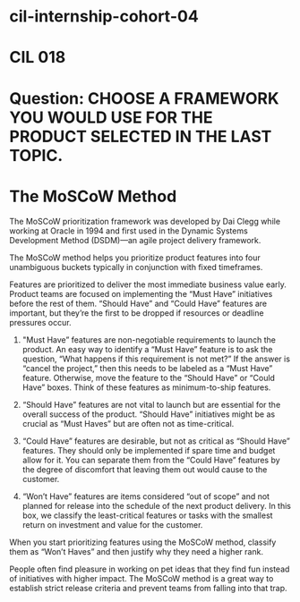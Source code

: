 # cil-internship-cohort-04
# CIL 018

# Question: CHOOSE A FRAMEWORK YOU WOULD USE FOR THE PRODUCT SELECTED IN THE LAST TOPIC.

# The MoSCoW Method

The MoSCoW prioritization framework was developed by Dai Clegg while working at Oracle in 1994 and first used in the Dynamic Systems Development Method (DSDM)—an agile project delivery framework.

The MoSCoW method helps you prioritize product features into four unambiguous buckets typically in conjunction with fixed timeframes.

Features are prioritized to deliver the most immediate business value early. Product teams are focused on implementing the “Must Have” initiatives before the rest of them. “Should Have” and “Could Have” features are important, but they’re the first to be dropped if resources or deadline pressures occur.

1. "Must Have” features are non-negotiable requirements to launch the product. An easy way to identify a “Must Have” feature is to ask the question, “What happens if this requirement is not met?” If the answer is “cancel the project,” then this needs to be labeled as a “Must Have” feature. Otherwise, move the feature to the “Should Have” or “Could Have” boxes. Think of these features as minimum-to-ship features.

2. “Should Have” features are not vital to launch but are essential for the overall success of the product. “Should Have” initiatives might be as crucial as “Must Haves” but are often not as time-critical.

3. “Could Have” features are desirable, but not as critical as “Should Have” features. They should only be implemented if spare time and budget allow for it. You can separate them from the “Could Have” features by the degree of discomfort that leaving them out would cause to the customer.

4. “Won’t Have” features are items considered “out of scope” and not planned for release into the schedule of the next product delivery. In this box, we classify the least-critical features or tasks with the smallest return on investment and value for the customer.

When you start prioritizing features using the MoSCoW method, classify them as “Won’t Haves” and then justify why they need a higher rank.

People often find pleasure in working on pet ideas that they find fun instead of initiatives with higher impact. The MoSCoW method is a great way to establish strict release criteria and prevent teams from falling into that trap.
